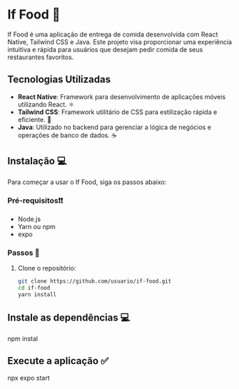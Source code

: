 # If Food 🥕

If Food é uma aplicação de entrega de comida desenvolvida com React Native, Tailwind CSS e Java. Este projeto visa proporcionar uma experiência intuitiva e rápida para usuários que desejam pedir comida de seus restaurantes favoritos.

## Tecnologias Utilizadas

- **React Native**: Framework para desenvolvimento de aplicações móveis utilizando React. ⚛️
- **Tailwind CSS**: Framework utilitário de CSS para estilização rápida e eficiente. 🍃
- **Java**: Utilizado no backend para gerenciar a lógica de negócios e operações de banco de dados. ☕

## Instalação 💻

Para começar a usar o If Food, siga os passos abaixo:

### Pré-requisitos❗❗

- Node.js
- Yarn ou npm
- expo

### Passos 🚶

1. Clone o repositório:

   ```bash
   git clone https://github.com/usuario/if-food.git
   cd if-food
   yarn install
   
## Instale as dependências 💻
   npm instal

## Execute a aplicação ✅
   npx expo start



